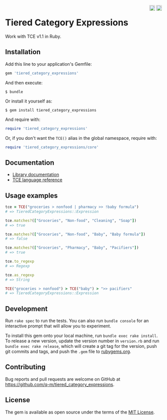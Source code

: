 <div style="float: right">
<a href="https://badge.fury.io/rb/tiered_category_expressions"><img src="https://badge.fury.io/rb/tiered_category_expressions.svg" alt="Rubygem" height="18" /></a>
<a href="https://travis-ci.org/q-m/tiered_category_expressions/"><img src="https://travis-ci.org/q-m/tiered_category_expressions.svg?branch=master" alt="Travis CI" height="18"/></a>
</div>

# Tiered Category Expressions

Work with TCE v1.1 in Ruby.

## Installation

Add this line to your application's Gemfile:

```ruby
gem 'tiered_category_expressions'
```

And then execute:

    $ bundle

Or install it yourself as:

    $ gem install tiered_category_expressions

And require with:

```ruby
require 'tiered_category_expressions'
```

Or, if you don't want the `TCE()` alias in the global namespace, require with:

```ruby
require 'tiered_category_expressions/core'
```

## Documentation

  - [Library documentation](https://www.rubydoc.info/gems/tiered_category_expressions/)
  - [TCE language reference](https://www.rubydoc.info/gems/tiered_category_expressions/file/LANGREF.md)

## Usage examples

```ruby
tce = TCE("groceries > nonfood | pharmacy >> !baby formula")
# => TieredCategoryExpressions::Expression

tce.matches?(["Groceries", "Non-food", "Cleaning", "Soap"])
# => true

tce.matches?(["Groceries", "Non-food", "Baby", "Baby formula"])
# => false

tce.matches?(["Groceries", "Pharmacy", "Baby", "Pacifiers"])
# => true

tce.to_regexp
# => Regexp

tce.as_regexp
# => String

TCE("groceries > nonfood") > TCE("baby") > ">> pacifiers"
# => TieredCategoryExpressions::Expression
```

## Development

Run `rake spec` to run the tests. You can also run `bundle console` for an interactive prompt that will allow you to experiment.

To install this gem onto your local machine, run `bundle exec rake install`. To release a new version, update the version number in `version.rb` and run `bundle exec rake release`, which will create a git tag for the version, push git commits and tags, and push the `.gem` file to [rubygems.org](https://rubygems.org).

## Contributing

Bug reports and pull requests are welcome on GitHub at https://github.com/q-m/tiered_category_expressions.

## License

The gem is available as open source under the terms of the [MIT License](http://opensource.org/licenses/MIT).
